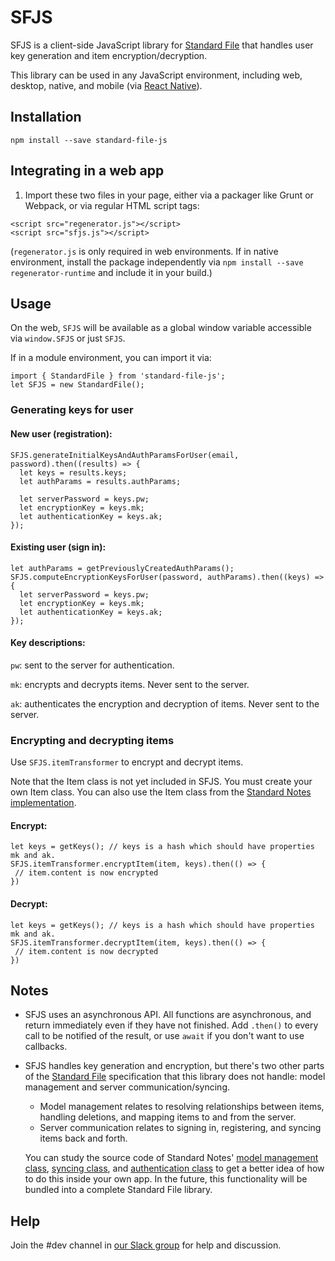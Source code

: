 # SFJS

SFJS is a client-side JavaScript library for [Standard File](https://standardfile.org) that handles user key generation and item encryption/decryption.

This library can be used in any JavaScript environment, including web, desktop, native, and mobile (via [React Native](https://github.com/standardnotes/mobile/blob/master/src/lib/sfjs.js)).

## Installation

`npm install --save standard-file-js`

## Integrating in a web app

1. Import these two files in your page, either via a packager like Grunt or Webpack, or via regular HTML script tags:

```
<script src="regenerator.js"></script>
<script src="sfjs.js"></script>
```

(`regenerator.js` is only required in web environments. If in native environment, install the package independently via `npm install --save regenerator-runtime` and include it in your build.)

## Usage

On the web, `SFJS` will be available as a global window variable accessible via `window.SFJS` or just `SFJS`.

If in a module environment, you can import it via:

```
import { StandardFile } from 'standard-file-js';
let SFJS = new StandardFile();
```

### Generating keys for user

#### New user (registration):

```
SFJS.generateInitialKeysAndAuthParamsForUser(email, password).then((results) => {
  let keys = results.keys;
  let authParams = results.authParams;

  let serverPassword = keys.pw;
  let encryptionKey = keys.mk;
  let authenticationKey = keys.ak;
});
```

#### Existing user (sign in):

```
let authParams = getPreviouslyCreatedAuthParams();
SFJS.computeEncryptionKeysForUser(password, authParams).then((keys) => {
  let serverPassword = keys.pw;
  let encryptionKey = keys.mk;
  let authenticationKey = keys.ak;
});
```

#### Key descriptions:
`pw`: sent to the server for authentication.

`mk`: encrypts and decrypts items. Never sent to the server.

`ak`: authenticates the encryption and decryption of items. Never sent to the server.

### Encrypting and decrypting items

Use `SFJS.itemTransformer` to encrypt and decrypt items.

Note that the Item class is not yet included in SFJS. You must create your own Item class. You can also use the Item class from the [Standard Notes implementation](https://github.com/standardnotes/web/blob/master/app/assets/javascripts/app/models/api/item.js).

#### Encrypt:

```
let keys = getKeys(); // keys is a hash which should have properties mk and ak.
SFJS.itemTransformer.encryptItem(item, keys).then(() => {
 // item.content is now encrypted
})
```

#### Decrypt:

```
let keys = getKeys(); // keys is a hash which should have properties mk and ak.
SFJS.itemTransformer.decryptItem(item, keys).then(() => {
 // item.content is now decrypted
})
```

## Notes
- SFJS uses an asynchronous API. All functions are asynchronous, and return immediately even if they have not finished. Add `.then()` to every call to be notified of the result, or use `await` if you don't want to use callbacks.
- SFJS handles key generation and encryption, but there's two other parts of the [Standard File](https://standardfile.org) specification that this library does not handle: model management and server communication/syncing.
	- Model management relates to resolving relationships between items, handling deletions, and mapping items to and from the server.
	- Server communication relates to signing in, registering, and syncing items back and forth.

	You can study the source code of Standard Notes' [model management class](https://github.com/standardnotes/web/blob/master/app/assets/javascripts/app/services/modelManager.js), [syncing class](https://github.com/standardnotes/web/blob/master/app/assets/javascripts/app/services/syncManager.js), and [authentication class](https://github.com/standardnotes/web/blob/master/app/assets/javascripts/app/services/authManager.js) to get a better idea of how to do this inside your own app. In the future, this functionality will be bundled into a complete Standard File library.

## Help
Join the #dev channel in [our Slack group](https://standardnotes.org/slack) for help and discussion.
